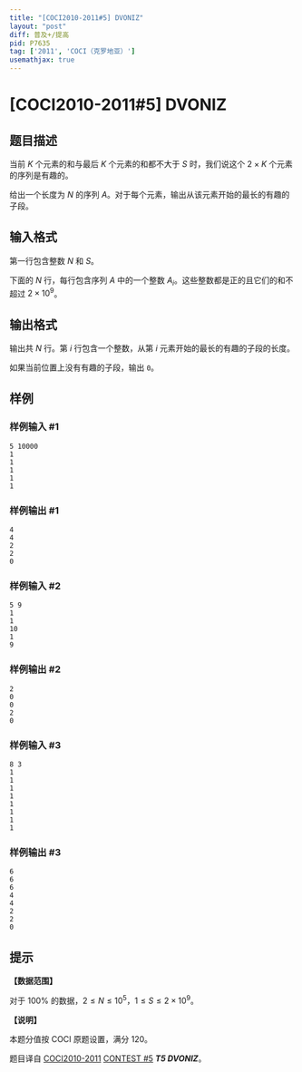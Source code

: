 ```yaml
---
title: "[COCI2010-2011#5] DVONIZ"
layout: "post"
diff: 普及+/提高
pid: P7635
tag: ['2011', 'COCI（克罗地亚）']
usemathjax: true
---
```


# [COCI2010-2011#5] DVONIZ
## 题目描述

当前 $K$ 个元素的和与最后 $K$ 个元素的和都不大于 $S$ 时，我们说这个 $2\times K$ 个元素的序列是有趣的。

给出一个长度为 $N$ 的序列 $A$。对于每个元素，输出从该元素开始的最长的有趣的子段。
## 输入格式

第一行包含整数 $N$ 和 $S$。

下面的 $N$ 行，每行包含序列 $A$ 中的一个整数 $A_i$。这些整数都是正的且它们的和不超过 $2\times 10^9$。
## 输出格式

输出共 $N$ 行。第 $i$ 行包含一个整数，从第 $i$ 元素开始的最长的有趣的子段的长度。

如果当前位置上没有有趣的子段，输出 `0`。
## 样例

### 样例输入 #1
```
5 10000
1
1
1
1
1 
```
### 样例输出 #1
```
4
4
2
2
0 

```
### 样例输入 #2
```
5 9
1
1
10
1
9 
```
### 样例输出 #2
```
2
0
0
2
0 
```
### 样例输入 #3
```
8 3
1
1
1
1
1
1
1
1 
```
### 样例输出 #3
```
6
6
6
4
4
2
2
0 
```
## 提示

**【数据范围】**

对于 $100\%$ 的数据，$2\le N\le 10^5$，$1\le S\le 2\times 10^9$。

**【说明】**

本题分值按 COCI 原题设置，满分 $120$。

题目译自 [COCI2010-2011](https://hsin.hr/coci/archive/2010_2011/) [CONTEST #5](https://hsin.hr/coci/archive/2010_2011/contest5_tasks.pdf)  _**T5 DVONIZ**_。
